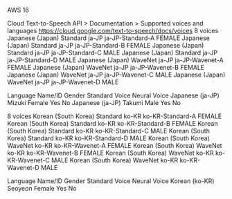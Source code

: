 


AWS 16

Cloud Text-to-Speech API > Documentation > Supported voices and languages
https://cloud.google.com/text-to-speech/docs/voices
8 voices
Japanese (Japan)	Standard	ja-JP	ja-JP-Standard-A	FEMALE
Japanese (Japan)	Standard	ja-JP	ja-JP-Standard-B	FEMALE
Japanese (Japan)	Standard	ja-JP	ja-JP-Standard-C	MALE
Japanese (Japan)	Standard	ja-JP	ja-JP-Standard-D	MALE
Japanese (Japan)	WaveNet	ja-JP	ja-JP-Wavenet-A	FEMALE
Japanese (Japan)	WaveNet	ja-JP	ja-JP-Wavenet-B	FEMALE
Japanese (Japan)	WaveNet	ja-JP	ja-JP-Wavenet-C	MALE
Japanese (Japan)	WaveNet	ja-JP	ja-JP-Wavenet-D	MALE

Language	Name/ID	Gender	Standard Voice	Neural Voice
Japanese (ja-JP)	Mizuki	Female	Yes	No
Japanese (ja-JP)	Takumi	Male	Yes	No

8 voices
Korean (South Korea)	Standard	ko-KR	ko-KR-Standard-A	FEMALE
Korean (South Korea)	Standard	ko-KR	ko-KR-Standard-B	FEMALE
Korean (South Korea)	Standard	ko-KR	ko-KR-Standard-C	MALE
Korean (South Korea)	Standard	ko-KR	ko-KR-Standard-D	MALE
Korean (South Korea)	WaveNet	ko-KR	ko-KR-Wavenet-A	FEMALE
Korean (South Korea)	WaveNet	ko-KR	ko-KR-Wavenet-B	FEMALE
Korean (South Korea)	WaveNet	ko-KR	ko-KR-Wavenet-C	MALE
Korean (South Korea)	WaveNet	ko-KR	ko-KR-Wavenet-D	MALE

Language	Name/ID	Gender	Standard Voice	Neural Voice
Korean (ko-KR)	Seoyeon	Female	Yes	No
